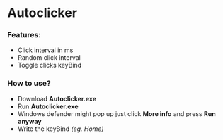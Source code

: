 # Autoclicker

### Features:
 - Click interval in ms
 - Random click interval
 - Toggle clicks keyBind
 
 ### How to use?
 - Download **Autoclicker.exe**
 - Run **Autoclicker.exe**
 - Windows defender might pop up
 just click **More info** 
 and press **Run anyway** 
 - Write the keyBind _(eg. Home)_
